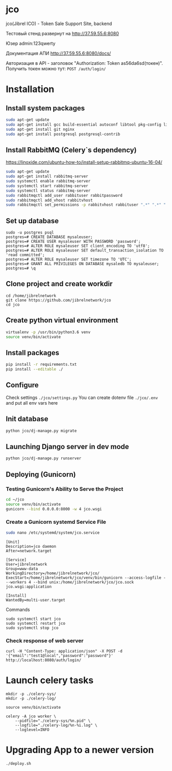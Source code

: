 # jco
jco(Jibrel ICO) - Token Sale Support Site, backend


Тестовый стенд развернут на http://37.59.55.6:8080

Юзер admin:123qwerty

Документация АПИ http://37.59.55.6:8080/docs/

Авторизация в API - заголовок "Authorization: Token as56da6sd(токен)". Получить токен можно тут: `POST /auth/login/`


# Installation

## Install system packages

```sh
sudo apt-get update
sudo apt-get install gcc build-essential autoconf libtool pkg-config libssl-dev libffi-dev python3-dev virtualenv
sudo apt-get install git nginx
sudo apt-get install postgresql postgresql-contrib
```


## Install RabbitMQ (Celery`s dependency)

https://linoxide.com/ubuntu-how-to/install-setup-rabbitmq-ubuntu-16-04/
```sh
sudo apt-get update
sudo apt-get install rabbitmq-server
sudo systemctl enable rabbitmq-server
sudo systemctl start rabbitmq-server
sudo systemctl status rabbitmq-server
sudo rabbitmqctl add_user rabbituser rabbitpassword
sudo rabbitmqctl add_vhost rabbitvhost
sudo rabbitmqctl set_permissions -p rabbitvhost rabbituser ".*" ".*" ".*"
```


## Set up database

```
sudo -u postgres psql
postgres=# CREATE DATABASE mysaleuser;
postgres=# CREATE USER mysaleuser WITH PASSWORD 'password';
postgres=# ALTER ROLE mysaleuser SET client_encoding TO 'utf8';
postgres=# ALTER ROLE mysaleuser SET default_transaction_isolation TO 'read committed';
postgres=# ALTER ROLE mysaleuser SET timezone TO 'UTC';
postgres=# GRANT ALL PRIVILEGES ON DATABASE mysaledb TO mysaleuser;
postgres=# \q
```


## Clone project and create workdir

```
cd /home/jibrelnetwork
git clone https://github.com/jibrelnetwork/jco
cd jco
```


## Create python virtual environment

```sh
virtualenv -p /usr/bin/python3.6 venv
source venv/bin/activate
```


## Install packages

```sh
pip install -r requirements.txt
pip install --editable ./
```


## Configure

Check settings `./jco/settings.py`
You can create dotenv file `./jco/.env` and put all env vars here

## Init database

```sh
python jco/dj-manage.py migrate
```


## Launching Django server in dev mode

```sh
python jco/dj-manage.py runserver
```


## Deploying (Gunicorn)

### Testing Gunicorn's Ability to Serve the Project

```sh
cd ~/jco
source venv/bin/activate
gunicorn --bind 0.0.0.0:8000 -w 4 jco.wsgi
```

### Create a Gunicorn systemd Service File

```sh
sudo nano /etc/systemd/system/jco.service
```

```
[Unit]
Description=jco daemon
After=network.target

[Service]
User=jibrelnetwork
Group=www-data
WorkingDirectory=/home/jibrelnetwork/jco/
ExecStart=/home/jibrelnetwork/jco/venv/bin/gunicorn --access-logfile - --workers 4 --bind unix:/home/jibrelnetwork/jco/jco.sock jco.wsgi:application

[Install]
WantedBy=multi-user.target
```

Commands

```
sudo systemctl start jco
sudo systemctl restart jco
sudo systemctl stop jco
```

### Check response of web server

```
curl -H "Content-Type: application/json" -X POST -d '{"email":"test1@local","password":"password"}' http://localhost:8080/auth/login/
```

# Launch celery tasks

```
mkdir -p ./celery-sys/
mkdir -p ./celery-log/

source venv/bin/activate

celery -A jco worker \
    --pidfile="./celery-sys/%n.pid" \
    --logfile="./celery-log/%n-%i.log" \
    --loglevel=INFO
```

# Upgrading App to a newer version

```
./deploy.sh
```
